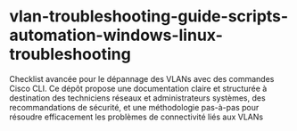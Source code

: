 # vlan-troubleshooting-guide-scripts-automation-windows-linux-troubleshooting
Checklist avancée pour le dépannage des VLANs avec des commandes Cisco CLI. Ce dépôt propose une documentation claire et structurée à destination des techniciens réseaux et administrateurs systèmes, des recommandations de sécurité, et une méthodologie pas-à-pas pour résoudre efficacement les problèmes de connectivité liés aux VLANs
